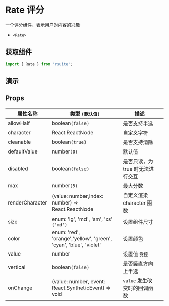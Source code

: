 # Rate 评分

一个评分组件，表示用户对内容的兴趣

- `<Rate>`

## 获取组件

```js
import { Rate } from 'rsuite';
```

## 演示

<!--{demo}-->

## Props

| 属性名称        | 类型 `(默认值)`                                                        | 描述                             |     |
| --------------- | ---------------------------------------------------------------------- | -------------------------------- | --- |
| allowHalf       | boolean`(false)`                                                       | 是否支持半选                     |     |
| character       | React.ReactNode                                                        | 自定义字符                       |     |
| cleanable       | boolean`(true)`                                                        | 是否支持清除                     |     |
| defaultValue    | number`(0)`                                                            | 默认值                           |     |
| disabled        | boolean`(false)`                                                       | 是否只读，为 true 时无法进行交互 |     |
| max             | number`(5)`                                                            | 最大分数                         |     |
| renderCharacter | (value: number,index: number) => React.ReactNode                       | 自定义渲染 character 函数        |     |
| size            | enum: 'lg', 'md', 'sm', 'xs' `('md')`                                  | 设置组件尺寸                     |     |
| color           | enum: 'red', 'orange','yellow', 'green', <br/>'cyan', 'blue', 'violet' | 设置颜色                         |     |
| value           | number                                                                 | 设置值 `受控`                    |     |
| vertical        | boolean`(false)`                                                       | 是否竖直方向上半选               |     |
| onChange        | (value: number, event: React.SyntheticEvent<HTMLElement>) => void      | `value` 发生改变时的回调函数     |     |
